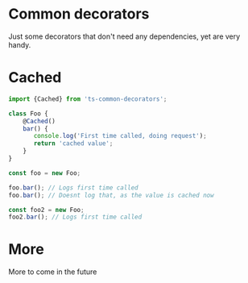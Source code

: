 # Common decorators

Just some decorators that don't need any dependencies, yet are very handy.

# Cached
```typescript
import {Cached} from 'ts-common-decorators';

class Foo {
    @Cached()
    bar() {
       console.log('First time called, doing request');
       return 'cached value';
    }
}

const foo = new Foo;

foo.bar(); // Logs first time called
foo.bar(); // Doesnt log that, as the value is cached now

const foo2 = new Foo;
foo2.bar(); // Logs first time called
```

# More
More to come in the future